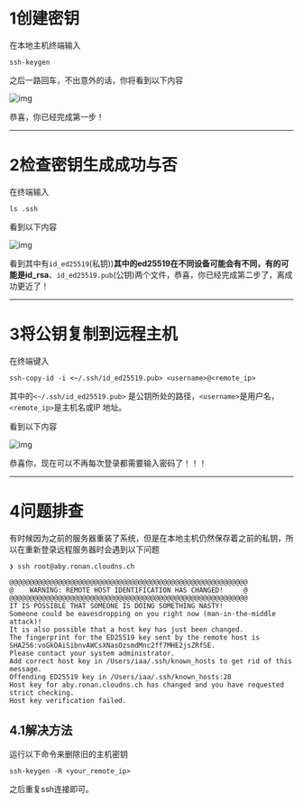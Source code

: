 # 1创建密钥

在本地主机终端输入

```shell
ssh-keygen
```

之后一路回车，不出意外的话，你将看到以下内容

![img](https://cdn.jsdelivr.net/gh/EchoZap/echozap.github.io@main/static/imgs/ssh-keygen.png)

恭喜，你已经完成第一步！

---

# 2检查密钥生成成功与否

在终端输入

```shell
ls .ssh
```

看到以下内容

![img](https://cdn.jsdelivr.net/gh/EchoZap/echozap.github.io@main/static/imgs/ls_.ssh.png)

看到其中有`id_ed25519`(私钥))**其中的ed25519在不同设备可能会有不同，有的可能是id_rsa**、`id_ed25519.pub`(公钥)两个文件，恭喜，你已经完成第二步了，离成功更近了！

---

# 3将公钥复制到远程主机

在终端键入

```shell
ssh-copy-id -i <~/.ssh/id_ed25519.pub> <username>@<remote_ip>
```

其中的`<~/.ssh/id_ed25519.pub>` 是公钥所处的路径，`<username>`是用户名，`<remote_ip>`是主机名或IP 地址。

看到以下内容

![img](https://cdn.jsdelivr.net/gh/EchoZap/echozap.github.io@main/static/imgs/ssh-copy-id.png)

恭喜你，现在可以不再每次登录都需要输入密码了！！！

---

# 4问题排查

有时候因为之前的服务器重装了系统，但是在本地主机仍然保存着之前的私钥，所以在重新登录远程服务器时会遇到以下问题

```shell
❯ ssh root@aby.ronan.cloudns.ch

@@@@@@@@@@@@@@@@@@@@@@@@@@@@@@@@@@@@@@@@@@@@@@@@@@@@@@@@@@@
@    WARNING: REMOTE HOST IDENTIFICATION HAS CHANGED!     @
@@@@@@@@@@@@@@@@@@@@@@@@@@@@@@@@@@@@@@@@@@@@@@@@@@@@@@@@@@@
IT IS POSSIBLE THAT SOMEONE IS DOING SOMETHING NASTY!
Someone could be eavesdropping on you right now (man-in-the-middle attack)!
It is also possible that a host key has just been changed.
The fingerprint for the ED25519 key sent by the remote host is
SHA256:voGkOAiSibnvAWCsXNasOzsmdMnc2ff7MHE2jsZRfSE.
Please contact your system administrator.
Add correct host key in /Users/iaa/.ssh/known_hosts to get rid of this message.
Offending ED25519 key in /Users/iaa/.ssh/known_hosts:28
Host key for aby.ronan.cloudns.ch has changed and you have requested strict checking.
Host key verification failed.
```

## 4.1解决方法

运行以下命令来删除旧的主机密钥

```shell
ssh-keygen -R <your_remote_ip>
```

之后重复ssh连接即可。